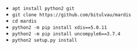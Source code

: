 - `apt install python2 git`
- `git clone https://github.com/bitulvau/mardis`
- `cd mardis`
- `python2 -m pip install xdis==5.0.11`
- `python2 -m pip install uncompyle6==3.7.4`
- `python2 setup.py install`
